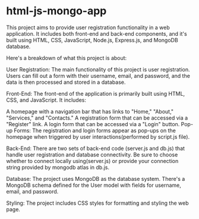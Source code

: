 # html-js-mongo-app
This project aims to provide user registration functionality in a web application. It includes both front-end and back-end components, and it's built using  HTML, CSS, JavaScript, Node.js, Express.js, and MongoDB database.



Here's a breakdown of what this project is about:

User Registration: The main functionality of this project is user registration. Users can fill out a form with their username, email, and password, and the data is then processed and stored in a database.

Front-End: The front-end of the application is primarily built using HTML, CSS, and JavaScript. It includes:

A homepage with a navigation bar that has links to "Home," "About," "Services," and "Contacts."
A registration form that can be accessed via a "Register" link.
A login form that can be accessed via a "Login" button.
Pop-up Forms: The registration and login forms appear as pop-ups on the homepage when triggered by user interactions(performed by script.js file).

Back-End: There are two sets of back-end code (server.js and db.js) that handle user registration and database connectivity. Be sure to choose whether to connect locally using(server.js) or provide your connection string provided by mongodb atlas in db.js.

Database: The project uses MongoDB as the database system. There's a MongoDB schema defined for the User model with fields for username, email, and password.

Styling: The project includes CSS styles for formatting and styling the web page.
